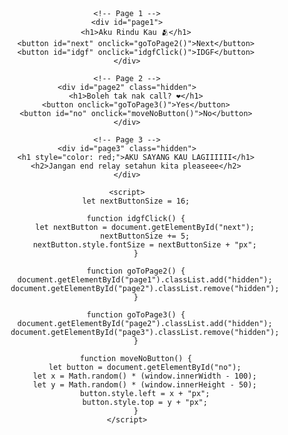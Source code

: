 <html lang="en">
<head>
    <meta charset="UTF-8">
    <meta name="viewport" content="width=device-width, initial-scale=1.0">
    <title>Aku Rindu Kau</title>
    <style>
        body { font-family: Arial, sans-serif; text-align: center; margin: 50px; }
        h1 { font-size: 30px; }
        .hidden { display: none; }
        button { padding: 10px 20px; margin: 10px; font-size: 16px; cursor: pointer; }
        #idgf { background-color: red; color: white; }
        #next { background-color: blue; color: white; }
        #no { position: absolute; transition: 0.3s; }
    </style>
</head>
<body>

    <!-- Page 1 -->
    <div id="page1">
        <h1>Aku Rindu Kau 🫂</h1>
        <button id="next" onclick="goToPage2()">Next</button>
        <button id="idgf" onclick="idgfClick()">IDGF</button>
    </div>

    <!-- Page 2 -->
    <div id="page2" class="hidden">
        <h1>Boleh tak nak call? ❤️</h1>
        <button onclick="goToPage3()">Yes</button>
        <button id="no" onclick="moveNoButton()">No</button>
    </div>

    <!-- Page 3 -->
    <div id="page3" class="hidden">
        <h1 style="color: red;">AKU SAYANG KAU LAGIIIIII</h1>
        <h2>Jangan end relay setahun kita pleaseee</h2>
    </div>

    <script>
        let nextButtonSize = 16;

        function idgfClick() {
            let nextButton = document.getElementById("next");
            nextButtonSize += 5;
            nextButton.style.fontSize = nextButtonSize + "px";
        }

        function goToPage2() {
            document.getElementById("page1").classList.add("hidden");
            document.getElementById("page2").classList.remove("hidden");
        }

        function goToPage3() {
            document.getElementById("page2").classList.add("hidden");
            document.getElementById("page3").classList.remove("hidden");
        }

        function moveNoButton() {
            let button = document.getElementById("no");
            let x = Math.random() * (window.innerWidth - 100);
            let y = Math.random() * (window.innerHeight - 50);
            button.style.left = x + "px";
            button.style.top = y + "px";
        }
    </script>

</body>
</html>
